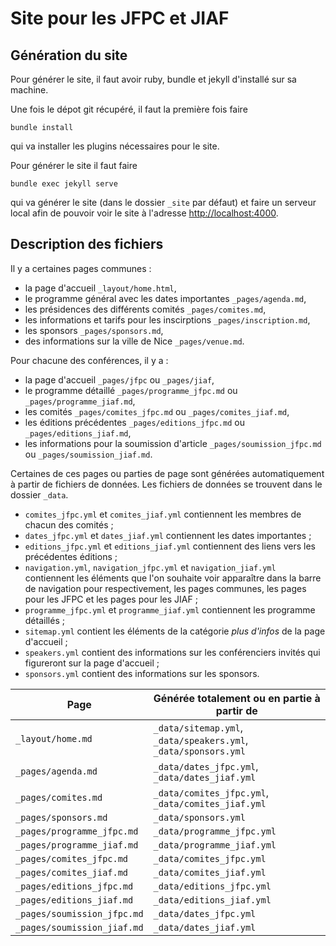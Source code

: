 # Site pour les JFPC et JIAF

## Génération du site
Pour générer le site, il faut avoir ruby, bundle et jekyll d'installé sur sa machine.

Une fois le dépot git récupéré, il faut la première fois faire
```
bundle install
```
qui va installer les plugins nécessaires pour le site.

Pour générer le site il faut faire
```
bundle exec jekyll serve
```
qui va générer le site (dans le dossier `_site` par défaut) et faire un serveur local afin de pouvoir voir le site à l'adresse [http://localhost:4000](http://localhost:4000).

## Description des fichiers

Il y a certaines pages communes :
  - la page d'accueil `_layout/home.html`,
  - le programme général avec les dates importantes `_pages/agenda.md`,
  - les présidences des différents comités `_pages/comites.md`,
  - les informations et tarifs pour les inscirptions `_pages/inscription.md`,
  - les sponsors `_pages/sponsors.md`,
  - des informations sur la ville de Nice `_pages/venue.md`.

Pour chacune des conférences, il y a :
  - la page d'accueil `_pages/jfpc` ou `_pages/jiaf`,
  - le programme détaillé `_pages/programme_jfpc.md` ou `_pages/programme_jiaf.md`,
  - les comités `_pages/comites_jfpc.md` ou `_pages/comites_jiaf.md`,
  - les éditions précédentes `_pages/editions_jfpc.md` ou `_pages/editions_jiaf.md`,
  - les informations pour la soumission d'article `_pages/soumission_jfpc.md` ou `_pages/soumission_jiaf.md`.

Certaines de ces pages ou parties de page sont générées automatiquement à partir de fichiers de données.
Les fichiers de données se trouvent dans le dossier `_data`.
  - `comites_jfpc.yml` et `comites_jiaf.yml` contiennent les membres de chacun des comités ;
  - `dates_jfpc.yml` et `dates_jiaf.yml` contiennent les dates importantes ;
  - `editions_jfpc.yml` et `editions_jiaf.yml` contiennent des liens vers les précédentes éditions ;
  - `navigation.yml`, `navigation_jfpc.yml` et `navigation_jiaf.yml` contiennent les éléments que l'on souhaite voir apparaître dans la barre de navigation pour respectivement, les pages communes, les pages pour les JFPC et les pages pour les JIAF ;
  - `programme_jfpc.yml` et `programme_jiaf.yml` contiennent les programme détaillés ;
  - `sitemap.yml` contient les éléments de la catégorie _plus d'infos_ de la page d'accueil ;
  - `speakers.yml` contient des informations sur les conférenciers invités qui figureront sur la page d'accueil ;
  - `sponsors.yml` contient des informations sur les sponsors.


| Page                        | Générée totalement ou en partie à partir de                     |
|-----------------------------|-----------------------------------------------------------------|
| `_layout/home.md`           | `_data/sitemap.yml`, `_data/speakers.yml`, `_data/sponsors.yml` |
| `_pages/agenda.md`          | `_data/dates_jfpc.yml`, `_data/dates_jiaf.yml`                  |
| `_pages/comites.md`         | `_data/comites_jfpc.yml`, `_data/comites_jiaf.yml`              |
| `_pages/sponsors.md`        | `_data/sponsors.yml`                                            |
| `_pages/programme_jfpc.md`  | `_data/programme_jfpc.yml`                                      |
| `_pages/programme_jiaf.md`  | `_data/programme_jiaf.yml`                                      |
| `_pages/comites_jfpc.md`    | `_data/comites_jfpc.yml`                                        |
| `_pages/comites_jiaf.md`    | `_data/comites_jiaf.yml`                                        |
| `_pages/editions_jfpc.md`   | `_data/editions_jfpc.yml`                                       |
| `_pages/editions_jiaf.md`   | `_data/editions_jiaf.yml`                                       |
| `_pages/soumission_jfpc.md` | `_data/dates_jfpc.yml`                                          |
| `_pages/soumission_jiaf.md` | `_data/dates_jiaf.yml`                                          |
